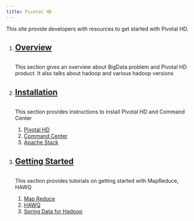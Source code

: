 ```yaml
---
title: Pivotal HD
---
```


This site provide developers with resources to get started with Pivotal HD. 

<ol class="class-list">
  <li>
    <a class="title" href="/introduction/overview.html">
      <h2>Overview</h2>
      <span></span>
    </a>
    <img src="images/elephant_rgb_sq_4.png" alt="">
    <p class="description">
      This section gives an overview about BigData problem and Pivotal HD product.
      It also talks about hadoop and various hadoop versions
    </p>

  </li>
  <li>
    <a class="title" href="/pivotal-hd-install-overview.html">
      <h2>Installation</h2>
      <span></span>
    </a>
    <img src="images/elephant_rgb_sq.png" alt="">
    <p class="description">
      This section provides instructions to install Pivotal HD and Command Center
    </p>
     <ol class="lesson-list">
       <li>
          <a href="/installation/pivotal-hd.html">
          Pivotal HD       
         </a>
      </li>
      <li>
        <a href="/installation/command-center.html">
        Command Center
        </a>
     </li>
     <li>
        <a href="/installation/apache-stack.html">
        Apache Stack
        </a>
     </li>
  </ol>
  </li>
  <li>
    <a class="title" href="/getting-started-overview.html">
      <h2>Getting Started</h2>
      <span></span>
    </a>
    <img src="images/elephant_rgb_sq_6.png" alt="">
    <p class="description">
      This section provides tutorials on getting started with MapReduce, HAWQ 
    </p>
    <ol class="lesson-list">
       <li>
          <a href="/getting-started/map-reduce-java.html">
          Map Reduce       
         </a>
      </li>
      <li>
        <a href="/getting-started/hawq.html">
        HAWQ
        </a>
     </li>
     <li>
        <a href="/getting-started/spring-data-hadoop.html">
        Spring Data for Hadoop
        </a>
     </li>
  </ol>
  </li>
</ol>
